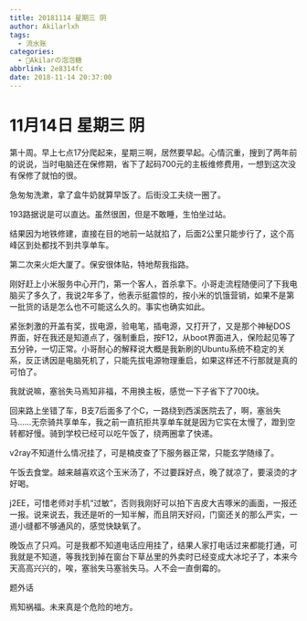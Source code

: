 ```yaml
---
title: 20181114 星期三 阴
author: Akilarlxh
tags:
  - 流水账
categories:
  - 🍬Akilarの泡泡糖
abbrlink: 2e8314fc
date: 2018-11-14 20:37:00
---
```

# 11月14日 星期三 阴

第十周。早上七点17分爬起来，星期三啊，居然要早起。心情沉重，搜到了两年前的说说，当时电脑还在保修期，省下了起码700元的主板维修费用，一想到这次没有保修了就怕的很。

急匆匆洗漱，拿了盒牛奶就算早饭了。后街没工夫绕一圈了。

193路据说是可以直达。虽然很困，但是不敢睡，生怕坐过站。

结果因为地铁修建，直接在目的地前一站就掐了，后面2公里只能步行了，这个高峰区到处都找不到共享单车。

第二次来火炬大厦了。保安很体贴，特地帮我指路。

刚好赶上小米服务中心开门，第一个客人，首杀拿下。小哥走流程随便问了下我电脑买了多久了，我说2年多了，他表示挺震惊的，按小米的饥饿营销，如果不是第一批货的话是怎么也不可能这么久的。事实也确实如此。

紧张刺激的开盖有奖，拔电源，验电笔，插电源，又打开了，又是那个神秘DOS界面，好在我还是知道点了，强制重启，按F12，从boot界面进入，保险起见等了五分钟，一切正常。小哥耐心的解释说大概是我新刷的Ubuntu系统不稳定的关系，反正诱因是电脑死机了，只能先拔电源物理重启，如果这样还不行那就是真的可怕了。

我就说嘛，塞翁失马焉知非福，不用换主板，感觉一下子省下了700块。

回来路上坐错了车，B支7后面多了个C，一路绕到西溪医院去了，啊，塞翁失马……无奈骑共享单车，我之前一直抗拒共享单车就是因为它实在太慢了，蹬到空转都好慢。骑到学校已经可以吃午饭了，绕两圈拿了快递。

v2ray不知道什么情况挂了，可是楠皮查了下服务器正常，只能玄学随缘了。

午饭去食堂。越来越喜欢这个玉米汤了，不过要踩好点，晚了就凉了，要滚烫的才好喝。

j2EE，可惜老师对手机“过敏”，否则我刚好可以拍下吉皮大吉啄米的画面，一报还一报。说来说去，我还是听的一知半解，而且阴天好闷，门窗还关的那么严实，一道小缝都不够通风的，感觉快缺氧了。

晚饭点了只鸡。可是我都不知道电话应用挂了，结果人家打电话过来都能打通，可我就是不知道，等我找到掉在窗台下草丛里的外卖时已经变成大冰坨子了，本来今天高高兴兴的，唉，塞翁失马塞翁失马。人不会一直倒霉的。

题外话

焉知祸福。未来真是个危险的地方。